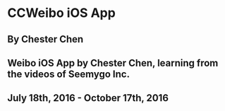 # CCWeibo iOS App
## By Chester Chen
## Weibo iOS App by Chester Chen, learning from the videos of Seemygo Inc.
## July 18th, 2016 - October 17th, 2016
